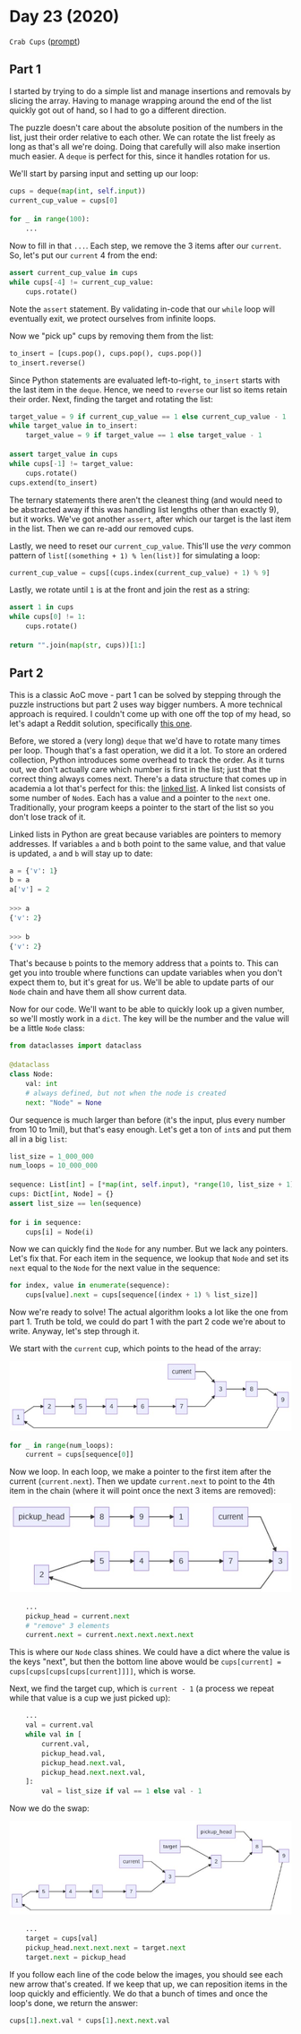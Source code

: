 # Day 23 (2020)

`Crab Cups` ([prompt](https://adventofcode.com/2020/day/23))

## Part 1

I started by trying to do a simple list and manage insertions and removals by slicing the array. Having to manage wrapping around the end of the list quickly got out of hand, so I had to go a different direction.

The puzzle doesn't care about the absolute position of the numbers in the list, just their order relative to each other. We can rotate the list freely as long as that's all we're doing. Doing that carefully will also make insertion much easier. A `deque` is perfect for this, since it handles rotation for us.

We'll start by parsing input and setting up our loop:

```py
cups = deque(map(int, self.input))
current_cup_value = cups[0]

for _ in range(100):
    ...
```

Now to fill in that `...`. Each step, we remove the 3 items after our `current`. So, let's put our `current` 4 from the end:

```py
assert current_cup_value in cups
while cups[-4] != current_cup_value:
    cups.rotate()
```

Note the `assert` statement. By validating in-code that our `while` loop will eventually exit, we protect ourselves from infinite loops.

Now we "pick up" cups by removing them from the list:

```py
to_insert = [cups.pop(), cups.pop(), cups.pop()]
to_insert.reverse()
```

Since Python statements are evaluated left-to-right, `to_insert` starts with the last item in the `deque`. Hence, we need to `reverse` our list so items retain their order. Next, finding the target and rotating the list:

```py
target_value = 9 if current_cup_value == 1 else current_cup_value - 1
while target_value in to_insert:
    target_value = 9 if target_value == 1 else target_value - 1

assert target_value in cups
while cups[-1] != target_value:
    cups.rotate()
cups.extend(to_insert)
```

The ternary statements there aren't the cleanest thing (and would need to be abstracted away if this was handling list lengths other than exactly 9), but it works. We've got another `assert`, after which our target is the last item in the list. Then we can re-add our removed cups.

Lastly, we need to reset our `current_cup_value`. This'll use the _very_ common pattern of `list[(something + 1) % len(list)]` for simulating a loop:

```py
current_cup_value = cups[(cups.index(current_cup_value) + 1) % 9]
```

Lastly, we rotate until `1` is at the front and join the rest as a string:

```py
assert 1 in cups
while cups[0] != 1:
    cups.rotate()

return "".join(map(str, cups))[1:]
```

## Part 2

This is a classic AoC move - part 1 can be solved by stepping through the puzzle instructions but part 2 uses way bigger numbers. A more technical approach is required. I couldn't come up with one off the top of my head, so let's adapt a Reddit solution, specifically [this one](https://www.reddit.com/r/adventofcode/comments/kimluc/2020_day_23_solutions/ggrtcop/).

Before, we stored a (very long) `deque` that we'd have to rotate many times per loop. Though that's a fast operation, we did it a lot. To store an ordered collection, Python introduces some overhead to track the order. As it turns out, we don't actually care which number is first in the list; just that the correct thing always comes next. There's a data structure that comes up in academia a lot that's perfect for this: the [linked list](https://en.wikipedia.org/wiki/Linked_list). A linked list consists of some number of `Node`s. Each has a value and a pointer to the `next` one. Traditionally, your program keeps a pointer to the start of the list so you don't lose track of it.

Linked lists in Python are great because variables are pointers to memory addresses. If variables `a` and `b` both point to the same value, and that value is updated, `a` and `b` will stay up to date:

```py
a = {'v': 1}
b = a
a['v'] = 2

>>> a
{'v': 2}

>>> b
{'v': 2}
```

That's because `b` points to the memory address that `a` points to. This can get you into trouble where functions can update variables when you don't expect them to, but it's great for us. We'll be able to update parts of our `Node` chain and have them all show current data.

Now for our code. We'll want to be able to quickly look up a given number, so we'll mostly work in a `dict`. The key will be the number and the value will be a little `Node` class:

```py
from dataclasses import dataclass

@dataclass
class Node:
    val: int
    # always defined, but not when the node is created
    next: "Node" = None
```

Our sequence is much larger than before (it's the input, plus every number from 10 to 1mil), but that's easy enough. Let's get a ton of `int`s and put them all in a big `list`:

```py
list_size = 1_000_000
num_loops = 10_000_000

sequence: List[int] = [*map(int, self.input), *range(10, list_size + 1)]
cups: Dict[int, Node] = {}
assert list_size == len(sequence)

for i in sequence:
    cups[i] = Node(i)
```

Now we can quickly find the `Node` for any number. But we lack any pointers. Let's fix that. For each item in the sequence, we lookup that `Node` and set its `next` equal to the `Node` for the next value in the sequence:

```py
for index, value in enumerate(sequence):
    cups[value].next = cups[sequence[(index + 1) % list_size]]
```

Now we're ready to solve! The actual algorithm looks a lot like the one from part 1. Truth be told, we could do part 1 with the part 2 code we're about to write. Anyway, let's step through it.

We start with the `current` cup, which points to the head of the array:

![](./images/start.png)

```py
for _ in range(num_loops):
    current = cups[sequence[0]]
```

Now we loop. In each loop, we make a pointer to the first item after the current (`current.next`). Then we update `current.next` to point to the 4th item in the chain (where it will point once the next 3 items are removed):

![](./images/pickup.png)

```py
    ...
    pickup_head = current.next
    # "remove" 3 elements
    current.next = current.next.next.next.next
```

This is where our `Node` class shines. We could have a dict where the value is the keys "next", but then the bottom line above would be `cups[current] = cups[cups[cups[cups[current]]]]`, which is worse.

Next, we find the target cup, which is `current - 1` (a process we repeat while that value is a cup we just picked up):

```py
    ...
    val = current.val
    while val in [
        current.val,
        pickup_head.val,
        pickup_head.next.val,
        pickup_head.next.next.val,
    ]:
        val = list_size if val == 1 else val - 1
```

Now we do the swap:

![](./images/finish.png)

```py
    ...
    target = cups[val]
    pickup_head.next.next.next = target.next
    target.next = pickup_head
```

If you follow each line of the code below the images, you should see each new arrow that's created. If we keep that up, we can reposition items in the loop quickly and efficiently. We do that a bunch of times and once the loop's done, we return the answer:

```py
cups[1].next.val * cups[1].next.next.val
```
